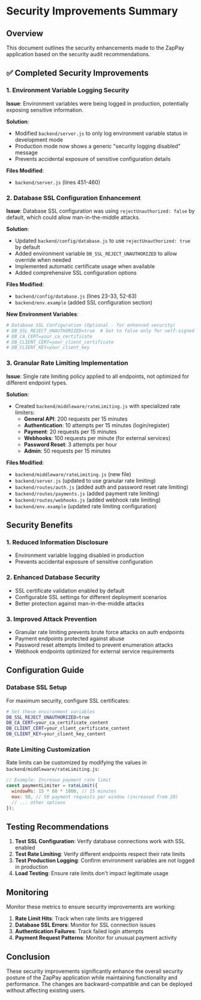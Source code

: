 # Security Improvements Summary

## Overview
This document outlines the security enhancements made to the ZapPay application based on the security audit recommendations.

## ✅ Completed Security Improvements

### 1. Environment Variable Logging Security
**Issue**: Environment variables were being logged in production, potentially exposing sensitive information.

**Solution**: 
- Modified `backend/server.js` to only log environment variable status in development mode
- Production mode now shows a generic "security logging disabled" message
- Prevents accidental exposure of sensitive configuration details

**Files Modified**:
- `backend/server.js` (lines 451-460)

### 2. Database SSL Configuration Enhancement
**Issue**: Database SSL configuration was using `rejectUnauthorized: false` by default, which could allow man-in-the-middle attacks.

**Solution**:
- Updated `backend/config/database.js` to use `rejectUnauthorized: true` by default
- Added environment variable `DB_SSL_REJECT_UNAUTHORIZED` to allow override when needed
- Implemented automatic certificate usage when available
- Added comprehensive SSL configuration options

**Files Modified**:
- `backend/config/database.js` (lines 23-33, 52-63)
- `backend/env.example` (added SSL configuration section)

**New Environment Variables**:
```bash
# Database SSL Configuration (Optional - for enhanced security)
# DB_SSL_REJECT_UNAUTHORIZED=true  # Set to false only for self-signed certificates
# DB_CA_CERT=your_ca_certificate
# DB_CLIENT_CERT=your_client_certificate  
# DB_CLIENT_KEY=your_client_key
```

### 3. Granular Rate Limiting Implementation
**Issue**: Single rate limiting policy applied to all endpoints, not optimized for different endpoint types.

**Solution**:
- Created `backend/middleware/rateLimiting.js` with specialized rate limiters:
  - **General API**: 200 requests per 15 minutes
  - **Authentication**: 10 attempts per 15 minutes (login/register)
  - **Payment**: 20 requests per 15 minutes
  - **Webhooks**: 100 requests per minute (for external services)
  - **Password Reset**: 3 attempts per hour
  - **Admin**: 50 requests per 15 minutes

**Files Modified**:
- `backend/middleware/rateLimiting.js` (new file)
- `backend/server.js` (updated to use granular rate limiting)
- `backend/routes/auth.js` (added auth and password reset rate limiting)
- `backend/routes/payments.js` (added payment rate limiting)
- `backend/routes/webhooks.js` (added webhook rate limiting)
- `backend/env.example` (updated rate limiting configuration)

## Security Benefits

### 1. **Reduced Information Disclosure**
- Environment variable logging disabled in production
- Prevents accidental exposure of sensitive configuration

### 2. **Enhanced Database Security**
- SSL certificate validation enabled by default
- Configurable SSL settings for different deployment scenarios
- Better protection against man-in-the-middle attacks

### 3. **Improved Attack Prevention**
- Granular rate limiting prevents brute force attacks on auth endpoints
- Payment endpoints protected against abuse
- Password reset attempts limited to prevent enumeration attacks
- Webhook endpoints optimized for external service requirements

## Configuration Guide

### Database SSL Setup
For maximum security, configure SSL certificates:

```bash
# Set these environment variables
DB_SSL_REJECT_UNAUTHORIZED=true
DB_CA_CERT=your_ca_certificate_content
DB_CLIENT_CERT=your_client_certificate_content
DB_CLIENT_KEY=your_client_key_content
```

### Rate Limiting Customization
Rate limits can be customized by modifying the values in `backend/middleware/rateLimiting.js`:

```javascript
// Example: Increase payment rate limit
const paymentLimiter = rateLimit({
  windowMs: 15 * 60 * 1000, // 15 minutes
  max: 50, // 50 payment requests per window (increased from 20)
  // ... other options
});
```

## Testing Recommendations

1. **Test SSL Configuration**: Verify database connections work with SSL enabled
2. **Test Rate Limiting**: Verify different endpoints respect their rate limits
3. **Test Production Logging**: Confirm environment variables are not logged in production
4. **Load Testing**: Ensure rate limits don't impact legitimate usage

## Monitoring

Monitor these metrics to ensure security improvements are working:

1. **Rate Limit Hits**: Track when rate limits are triggered
2. **Database SSL Errors**: Monitor for SSL connection issues
3. **Authentication Failures**: Track failed login attempts
4. **Payment Request Patterns**: Monitor for unusual payment activity

## Conclusion

These security improvements significantly enhance the overall security posture of the ZapPay application while maintaining functionality and performance. The changes are backward-compatible and can be deployed without affecting existing users.
